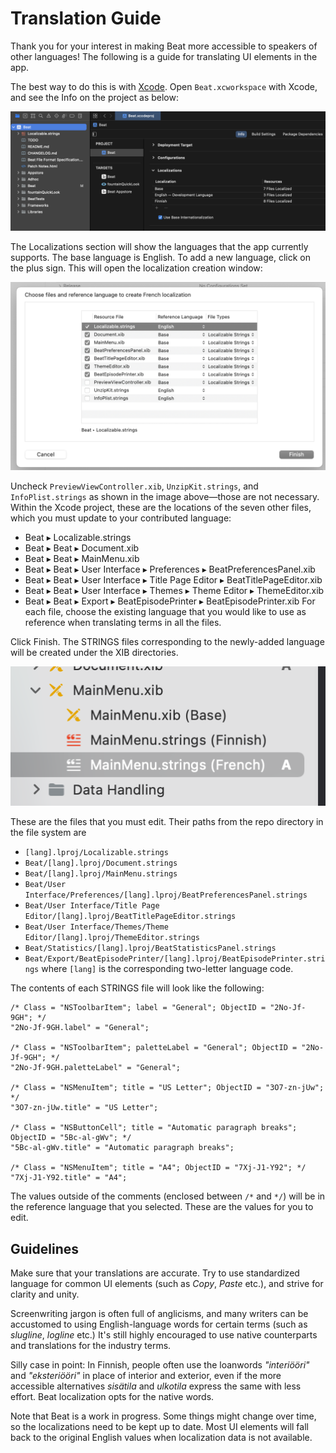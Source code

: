 # Translation Guide

Thank you for your interest in making Beat more accessible to speakers of other languages! The following is a guide for translating UI elements in the app.

The best way to do this is with [Xcode](https://developer.apple.com/xcode/). Open `Beat.xcworkspace` with Xcode, and see the Info on the project as below:

![](images/project_info.png)

The Localizations section will show the languages that the app currently supports. The base language is English. To add a new language, click on the plus sign. This will open the localization creation window:

![](images/create_localization.png)

Uncheck `PreviewViewController.xib`, `UnzipKit.strings`, and `InfoPlist.strings` as shown in the image above—those are not necessary. Within the Xcode project, these are the locations of the seven other files, which you must update to your contributed language:
- Beat ▸ Localizable.strings
- Beat ▸ Beat ▸ Document.xib
- Beat ▸ Beat ▸ MainMenu.xib
- Beat ▸ Beat ▸ User Interface ▸ Preferences ▸ BeatPreferencesPanel.xib
- Beat ▸ Beat ▸ User Interface ▸ Title Page Editor ▸ BeatTitlePageEditor.xib
- Beat ▸ Beat ▸ User Interface ▸ Themes ▸ Theme Editor ▸ ThemeEditor.xib
- Beat ▸ Beat ▸ Export ▸ BeatEpisodePrinter ▸ BeatEpisodePrinter.xib
For each file, choose the existing language that you would like to use as reference when translating terms in all the files.

Click Finish. The STRINGS files corresponding to the newly-added language will be created under the XIB directories.

![](images/strings_files.png)

These are the files that you must edit. Their paths from the repo directory in the file system are
- `[lang].lproj/Localizable.strings`
- `Beat/[lang].lproj/Document.strings`
- `Beat/[lang].lproj/MainMenu.strings`
- `Beat/User Interface/Preferences/[lang].lproj/BeatPreferencesPanel.strings`
- `Beat/User Interface/Title Page Editor/[lang].lproj/BeatTitlePageEditor.strings`
- `Beat/User Interface/Themes/Theme Editor/[lang].lproj/ThemeEditor.strings`
- `Beat/Statistics/[lang].lproj/BeatStatisticsPanel.strings`
- `Beat/Export/BeatEpisodePrinter/[lang].lproj/BeatEpisodePrinter.strings`
where `[lang]` is the corresponding two-letter language code.

The contents of each STRINGS file will look like the following:
```
/* Class = "NSToolbarItem"; label = "General"; ObjectID = "2No-Jf-9GH"; */
"2No-Jf-9GH.label" = "General";

/* Class = "NSToolbarItem"; paletteLabel = "General"; ObjectID = "2No-Jf-9GH"; */
"2No-Jf-9GH.paletteLabel" = "General";

/* Class = "NSMenuItem"; title = "US Letter"; ObjectID = "3O7-zn-jUw"; */
"3O7-zn-jUw.title" = "US Letter";

/* Class = "NSButtonCell"; title = "Automatic paragraph breaks"; ObjectID = "5Bc-al-gWv"; */
"5Bc-al-gWv.title" = "Automatic paragraph breaks";

/* Class = "NSMenuItem"; title = "A4"; ObjectID = "7Xj-J1-Y92"; */
"7Xj-J1-Y92.title" = "A4";
```
The values outside of the comments (enclosed between `/*` and `*/`) will be in the reference language that you selected. These are the values for you to edit.

## Guidelines

Make sure that your translations are accurate. Try to use standardized language for common UI elements (such as *Copy*, *Paste* etc.), and strive for clarity and unity.

Screenwriting jargon is often full of anglicisms, and many writers can be accustomed to using English-language words for certain terms (such as *slugline*, *logline* etc.) It's still highly encouraged to use native counterparts and translations for the industry terms.

Silly case in point: In Finnish, people often use the loanwords *"interiööri"* and *"eksteriööri"* in place of interior and exterior, even if the more accessible alternatives *sisätila* and *ulkotila* express the same with less effort. Beat localization opts for the native words.

Note that Beat is a work in progress. Some things might change over time, so the localizations need to be kept up to date. Most UI elements will fall back to the original English values when localization data is not available.


